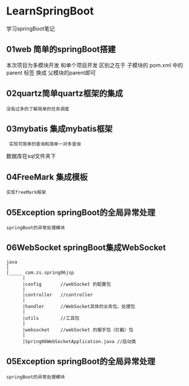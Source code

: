# LearnSpringBoot
学习springBoot笔记

## 01web 简单的springBoot搭建  
  本次项目为多模块开发 和单个项目开发 区别之在于 子模块的 pom.xml 中的 parent 标签 换成 父模块的parent即可
  
  
## 02quartz简单quartz框架的集成  
    没有过多的了解简单的任务调度
    

## 03mybatis 集成mybatis框架 
     实现可简单的查询和简单一对多查询  
  数据库在sql文件夹下
  
## 04FreeMark 集成模板
    实现freeMark框架

## 05Exception springBoot的全局异常处理
    springBoot的异常处理模块
 
## 06WebSocket springBoot集成WebSocket
    java
    |
    |_____ com.zs.spring06jsp
          |
          |config       //webSocket 的配置包
          |
          |controller   //controller
          |
          |handler      //WebSocket具体的业务包，处理包
          |
          |utils        //工具包
          |
          |websocket    //webSocket 的握手包（拦截）包
          |
          |Spring06WebSocketApplication.java //启动类
    
    
    
## 05Exception springBoot的全局异常处理
    springBoot的异常处理模块
    
